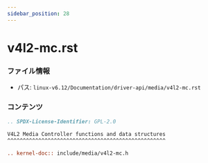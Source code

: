 ```yaml
---
sidebar_position: 28
---
```

# v4l2-mc.rst

### ファイル情報

- パス: `linux-v6.12/Documentation/driver-api/media/v4l2-mc.rst`

### コンテンツ

```rst
.. SPDX-License-Identifier: GPL-2.0

V4L2 Media Controller functions and data structures
^^^^^^^^^^^^^^^^^^^^^^^^^^^^^^^^^^^^^^^^^^^^^^^^^^^

.. kernel-doc:: include/media/v4l2-mc.h

```
